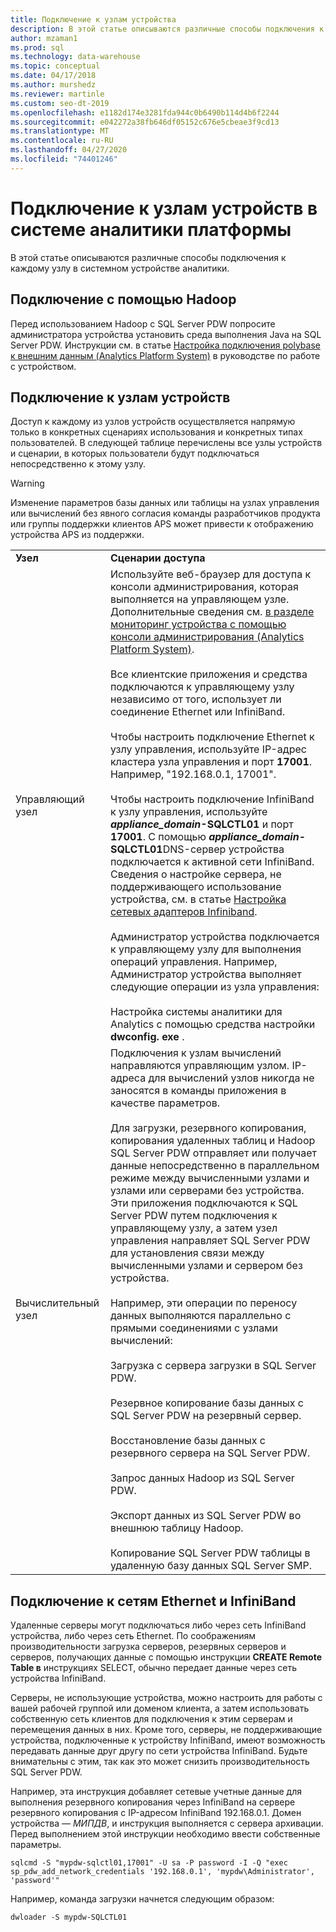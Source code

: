 ```yaml
---
title: Подключение к узлам устройства
description: В этой статье описываются различные способы подключения к каждому узлу в системном устройстве аналитики.
author: mzaman1
ms.prod: sql
ms.technology: data-warehouse
ms.topic: conceptual
ms.date: 04/17/2018
ms.author: murshedz
ms.reviewer: martinle
ms.custom: seo-dt-2019
ms.openlocfilehash: e1182d174e3281fda944c0b6490b114d4b6f2244
ms.sourcegitcommit: e042272a38fb646df05152c676e5cbeae3f9cd13
ms.translationtype: MT
ms.contentlocale: ru-RU
ms.lasthandoff: 04/27/2020
ms.locfileid: "74401246"
---
```

# <a name="connect-to-appliance-nodes-in-analytics-platform-system"></a>Подключение к узлам устройств в системе аналитики платформы
В этой статье описываются различные способы подключения к каждому узлу в системном устройстве аналитики.  
  
## <a name="connecting-with-hadoop"></a>Подключение с помощью Hadoop  
Перед использованием Hadoop с SQL Server PDW попросите администратора устройства установить среда выполнения Java на SQL Server PDW. Инструкции см. в статье [Настройка подключения polybase к внешним данным &#40;Analytics Platform System&#41;](configure-polybase-connectivity-to-external-data.md) в руководстве по работе с устройством.  
  
## <a name="connecting-to-appliance-nodes"></a><a name="ConnectingToIndividualNodes"></a>Подключение к узлам устройств  
Доступ к каждому из узлов устройств осуществляется напрямую только в конкретных сценариях использования и конкретных типах пользователей. В следующей таблице перечислены все узлы устройств и сценарии, в которых пользователи будут подключаться непосредственно к этому узлу.  
  
<!-- MISSING LINKS For information on the purpose of each node, see [Understanding SQL Server PDW &#40;SQL Server PDW&#41;](../sqlpdw/understanding-sql-server-pdw-sql-server-pdw.md).  -->  

> [!WARNING]  
> Изменение параметров базы данных или таблицы на узлах управления или вычислений без явного согласия команды разработчиков продукта или группы поддержки клиентов APS может привести к отображению устройства APS из поддержки.
  
|||  
|-|-|  
|**Узел**|**Сценарии доступа**|  
|Управляющий узел|Используйте веб-браузер для доступа к консоли администрирования, которая выполняется на управляющем узле. Дополнительные сведения см. [в разделе мониторинг устройства с помощью консоли администрирования &#40;Analytics Platform System&#41;](monitor-the-appliance-by-using-the-admin-console.md).<br /><br />Все клиентские приложения и средства подключаются к управляющему узлу независимо от того, использует ли соединение Ethernet или InfiniBand.<br /><br />Чтобы настроить подключение Ethernet к узлу управления, используйте IP-адрес кластера узла управления и порт **17001**. Например, "192.168.0.1, 17001".<br /><br />Чтобы настроить подключение InfiniBand к узлу управления, используйте <strong> *appliance_domain*-SQLCTL01</strong> и порт **17001**. С помощью <strong> *appliance_domain*-SQLCTL01</strong>DNS-сервер устройства подключается к активной сети InfiniBand. Сведения о настройке сервера, не поддерживающего использование устройства, см. в статье [Настройка сетевых адаптеров Infiniband](configure-infiniband-network-adapters.md).<br /><br />Администратор устройства подключается к управляющему узлу для выполнения операций управления. Например, Администратор устройства выполняет следующие операции из узла управления:<br /><br />Настройка системы аналитики для Analytics с помощью средства настройки **dwconfig. exe** .|  
|Вычислительный узел|Подключения к узлам вычислений направляются управляющим узлом. IP-адреса для вычислений узлов никогда не заносятся в команды приложения в качестве параметров.<br /><br />Для загрузки, резервного копирования, копирования удаленных таблиц и Hadoop SQL Server PDW отправляет или получает данные непосредственно в параллельном режиме между вычисленными узлами и узлами или серверами без устройства. Эти приложения подключаются к SQL Server PDW путем подключения к управляющему узлу, а затем узел управления направляет SQL Server PDW для установления связи между вычисленными узлами и сервером без устройства.<br /><br />Например, эти операции по переносу данных выполняются параллельно с прямыми соединениями с узлами вычислений:<br /><br />Загрузка с сервера загрузки в SQL Server PDW.<br /><br />Резервное копирование базы данных с SQL Server PDW на резервный сервер.<br /><br />Восстановление базы данных с резервного сервера на SQL Server PDW.<br /><br />Запрос данных Hadoop из SQL Server PDW.<br /><br />Экспорт данных из SQL Server PDW во внешнюю таблицу Hadoop.<br /><br />Копирование SQL Server PDW таблицы в удаленную базу данных SQL Server SMP.|  
  
## <a name="connecting-to-the-ethernet-and-infiniband-networks"></a>Подключение к сетям Ethernet и InfiniBand  
Удаленные серверы могут подключаться либо через сеть InfiniBand устройства, либо через сеть Ethernet. По соображениям производительности загрузка серверов, резервных серверов и серверов, получающих данные с помощью инструкции **CREATE Remote Table в** инструкциях SELECT, обычно передает данные через сеть устройства InfiniBand.  
  
Серверы, не использующие устройства, можно настроить для работы с вашей рабочей группой или доменом клиента, а затем использовать собственную сеть клиентов для подключения к этим серверам и перемещения данных в них. Кроме того, серверы, не поддерживающие устройства, подключенные к устройству InfiniBand, имеют возможность передавать данные друг другу по сети устройства InfiniBand. Будьте внимательны с этим, так как это может снизить производительность SQL Server PDW.  
  
Например, эта инструкция добавляет сетевые учетные данные для выполнения резервного копирования через InfiniBand на сервере резервного копирования с IP-адресом InfiniBand 192.168.0.1. Домен устройства — *МИПДВ*, и инструкция выполняется с сервера архивации. Перед выполнением этой инструкции необходимо ввести собственные параметры.  
  
```  
sqlcmd -S "mypdw-sqlctl01,17001" -U sa -P password -I -Q "exec sp_pdw_add_network_credentials '192.168.0.1', 'mypdw\Administrator', 'password'"  
```  
  
Например, команда загрузки начнется следующим образом:  
  
```  
dwloader -S mypdw-SQLCTL01  
```  
  
<!-- MISSING LINKS ## See Also  
[Configure an External Windows System To Receive Remote Table Copies Using InfiniBand &#40;SQL Server PDW&#41;](../sqlpdw/configure-an-external-windows-system-to-receive-remote-table-copies-using-infiniband-sql-server-pdw.md)  
[Common Metadata Query Examples &#40;SQL Server PDW&#41;](../sqlpdw/common-metadata-query-examples-sql-server-pdw.md)  -->  
  
